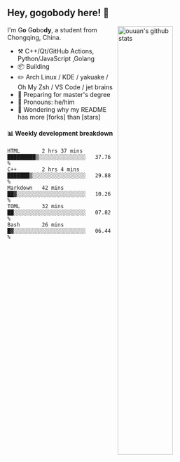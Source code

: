 ## Hey, gogobody here! :wave: 

<img align="right" alt="ouuan's github stats" width="50%" src="https://github-readme-stats.vercel.app/api?username=gogobody&show_icons=true">

I'm G**o** G**o**bo**dy**, a student from Chongqing, China.

-   :hammer_and_pick: C++/Qt/GitHub Actions, Python/JavaScript ,Golang
-   :package: Building 
-   :pencil2: Arch Linux / KDE / yakuake / Oh My Zsh / VS Code / jet brains
-   :seedling: Preparing for master's degree
-   :man: Pronouns: he/him
-   :thinking: Wondering why my README has more [forks] than [stars]


#### :bar_chart: Weekly development breakdown

<!--START_SECTION:waka-->
```text
HTML       2 hrs 37 mins   █████████▒░░░░░░░░░░░░░░░   37.76 % 
C++        2 hrs 4 mins    ███████▒░░░░░░░░░░░░░░░░░   29.88 % 
Markdown   42 mins         ██▓░░░░░░░░░░░░░░░░░░░░░░   10.26 % 
TOML       32 mins         ██░░░░░░░░░░░░░░░░░░░░░░░   07.82 % 
Bash       26 mins         █▓░░░░░░░░░░░░░░░░░░░░░░░   06.44 % 
```
<!--END_SECTION:waka-->
